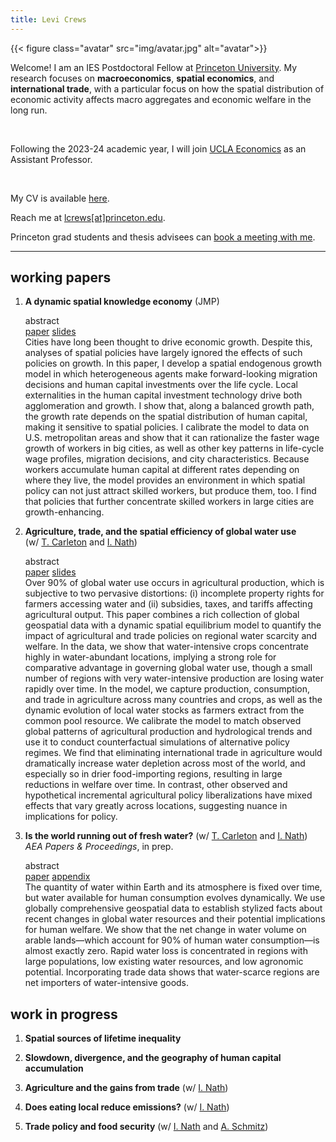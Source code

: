 ```yaml
---
title: Levi Crews
---
```


{{< figure class="avatar" src="img/avatar.jpg" alt="avatar">}}

Welcome! I am an IES Postdoctoral Fellow at
[Princeton University](https://ies.princeton.edu/).
My research focuses on **macroeconomics**, **spatial economics**,
and **international trade**,
with a particular focus on how the spatial distribution of economic activity
affects macro aggregates and economic welfare in the long run.

<br>

Following the 2023-24 academic year,
I will join [UCLA Economics](https://economics.ucla.edu/)
as an Assistant Professor.

<br>

My CV is available [here](https://www.levicrews.com/files/crews-cv.pdf).

Reach me at [lcrews[at]princeton.edu](mailto:lcrews@princeton.edu).

Princeton grad students and thesis advisees can [book a meeting with me](https://calendar.app.google/ouW4CBc6e7ohtGgz6).

---

## working papers

1. **A dynamic spatial knowledge economy** (JMP)
    <nav>
    <div class="summary" data-nav="dske">abstract</div>
    <a href="/files/p-dske_paper.pdf" class="button">paper</a>
    <a href="/files/p-dske_slides.pdf" class="button">slides</a>
    </nav>
    <div class="details">
    <div class="summary-target" data-summary="dske">
        Cities have long been thought to drive economic growth. Despite this, analyses of spatial policies have largely ignored the effects of such policies on growth. In this paper, I develop a spatial endogenous growth model in which heterogeneous agents make forward-looking migration decisions and human capital investments over the life cycle. Local externalities in the human capital investment technology drive both agglomeration and growth. I show that, along a balanced growth path, the growth rate depends on the spatial distribution of human capital, making it sensitive to spatial policies. I calibrate the model to data on U.S. metropolitan areas and show that it can rationalize the faster wage growth of workers in big cities, as well as other key patterns in life-cycle wage profiles, migration decisions, and city characteristics. Because workers accumulate human capital at different rates depending on where they live, the model provides an environment in which spatial policy can not just attract skilled workers, but produce them, too. I find that policies that further concentrate skilled workers in large cities are growth-enhancing.
    </div>
    </div>

2. **Agriculture, trade, and the spatial efficiency of global water use** (w/&nbsp;[T.&nbsp;Carleton](https://www.tammacarleton.com/) and [I.&nbsp;Nath](https://www.ishannath.com/))
    <nav>
    <div class="summary" data-nav="wateruse">abstract</div>
    <a href="/files/p-wateruse_paper.pdf" class="button">paper</a>
    <a href="/files/p-wateruse_slides.pdf" class="button">slides</a>
    </nav>
    <div class="details">
    <div class="summary-target" data-summary="wateruse">
        Over 90% of global water use occurs in agricultural production, which is subjective to two pervasive distortions: (i) incomplete property rights for farmers accessing water and (ii) subsidies, taxes, and tariffs affecting agricultural output. This paper combines a rich collection of global geospatial data with a dynamic spatial equilibrium model to quantify the impact of agricultural and trade policies on regional water scarcity and welfare. In the data, we show that water-intensive crops concentrate highly in water-abundant locations, implying a strong role for comparative advantage in governing global water use, though a small number of regions with very water-intensive production are losing water rapidly over time. In the model, we capture production, consumption, and trade in agriculture across many countries and crops, as well as the dynamic evolution of local water stocks as farmers extract from the common pool resource. We calibrate the model to match observed global patterns of agricultural production and hydrological trends and use it to conduct counterfactual simulations of alternative policy regimes. We find that eliminating international trade in agriculture would dramatically increase water depletion across most of the world, and especially so in drier food-importing regions, resulting in large reductions in welfare over time. In contrast, other observed and hypothetical incremental agricultural policy liberalizations have mixed effects that vary greatly across locations, suggesting nuance in implications for policy.
    </div>
    </div>

3. **Is the world running out of fresh water?** (w/&nbsp;[T.&nbsp;Carleton](https://www.tammacarleton.com/) and [I.&nbsp;Nath](https://www.ishannath.com/)) *AEA&nbsp;Papers & Proceedings*, in&nbsp;prep.
    <nav>
    <div class="summary" data-nav="wateruse-pp">abstract</div>
    <a href="/files/p-wateruse_pp-paper.pdf" class="button">paper</a>
    <a href="/files/p-wateruse_pp-appendix.pdf" class="button">appendix</a>
    </nav>
    <div class="details">
    <div class="summary-target" data-summary="wateruse-pp">
        The quantity of water within Earth and its atmosphere is fixed over time, but water available for human consumption evolves dynamically. We use globally comprehensive geospatial data to establish stylized facts about recent changes in global water resources and their potential implications for human welfare. We show that the net change in water volume on arable lands&mdash;which account for 90% of human water consumption&mdash;is almost exactly zero. Rapid water loss is concentrated in regions with large populations, low existing water resources, and low agronomic potential. Incorporating trade data shows that water-scarce regions are net importers of water-intensive goods.
    </div>
    </div>

## work in progress

1. **Spatial sources of lifetime inequality**
    <!-- <nav>
    <div class="summary" data-nav="dskeestimation">abstract</div>
    </nav>
    <div class="details">
    <div class="summary-target" data-summary="dskeestimation">

    </div>
    </div> -->

2. **Slowdown, divergence, and the geography of human capital accumulation**
    <!-- <nav>
    <div class="summary" data-nav="dsketransitions">abstract</div>
    </nav>
    <div class="details">
    <div class="summary-target" data-summary="dsketransitions">

    </div>
    </div> -->

3. **Agriculture and the gains from trade** (w/ [I.&nbsp;Nath](https://www.ishannath.com/))
    <!-- <nav>
    <div class="summary" data-nav="gftag">abstract</div>
    </nav>
    <div class="details">
    <div class="summary-target" data-summary="gftag">

    </div>
    </div> -->

4. **Does eating local reduce emissions?** (w/ [I.&nbsp;Nath](https://www.ishannath.com/))
    <!-- <nav>
    <div class="summary" data-nav="eatlocal">abstract</div>
    </nav>
    <div class="details">
    <div class="summary-target" data-summary="eatlocal">
        This paper examines the conventional wisdom that promoting consumption of locally produced food reduces greenhouse gas emissions. We start by exploring the partial equilibrium consequences of a single consumer's sourcing decisions using existing data on emissions from shipping along with a new high-resolution global spatial dataset containing scientific estimates of crop-wise emissions from agricultural production. Initial exploration suggests that the spatial variation in production emissions from agriculture is substantial relative to the emissions from shipping. Next, we will use a global model of production, consumption, and trade in agriculture to investigate the general equilibrium consequences of varying the level of globalization. We plan to use the model to compare global agricultural emissions under existing policy to a scenario that imposes autarky on all local regions, and to an alternative scenario with much greater openness to trade.
    </div>
    </div> -->

5. **Trade policy and food security** (w/ [I.&nbsp;Nath](https://www.ishannath.com/) and [A.&nbsp;Schmitz](https://www.econ.berkeley.edu/grad/profiles/15946))
    <!-- <nav>
    <div class="summary" data-nav="foodsecurity">abstract</div>
    </nav>
    <div class="details">
    <div class="summary-target" data-summary="foodsecurity">
        This paper investigates how trade policy affects stability in food supply and food prices. We show that openness to trade exerts two competing forces on volatility: (i) diversifying supply across many countries reduces the exposure of local consumers to domestic or regional shocks and (ii) relying on imports for consumption of a necessary good creates vulnerability to geopolitical risk or trade barriers erected in response to instability. We use global panel data on agricultural production, prices, trade flows, trade policy, and weather to examine how trade barriers respond endogenously to agricultural supply shocks and explore the domestic and international transmission of price fluctuations. We plan to use a model of production, consumption, and trade in agriculture to study optimal trade policy for promoting food supply stability in countries facing endogenous trade barriers and stochastic shocks to productivity.
    </div>
    </div> -->
